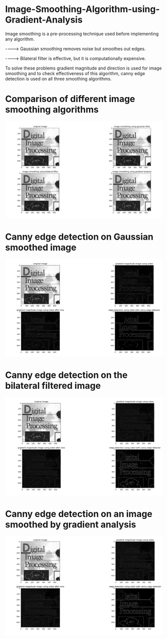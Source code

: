 # Image-Smoothing-Algorithm-using-Gradient-Analysis

Image smoothing is a pre-processing technique used before implementing any algorithm. 

----> Gaussian smoothing removes noise but smoothes out edges.

----> Bilateral filter is effective, but it is computationally expensive.

To solve these problems gradient magnitude and direction is used for image smoothing and to check effectiveness of this algorithm, canny edge detection is used on all three smoothing algorithms.


# Comparison of different image smoothing algorithms
<img src="https://github.com/indranarendra/Image-Smoothing-Algorithm-using-Gradient-Analysis/blob/main/1.png">

# Canny edge detection on Gaussian smoothed image
<img src="https://github.com/indranarendra/Image-Smoothing-Algorithm-using-Gradient-Analysis/blob/main/2.png">

# Canny edge detection on the bilateral filtered image
<img src="https://github.com/indranarendra/Image-Smoothing-Algorithm-using-Gradient-Analysis/blob/main/3.png">

# Canny edge detection on an image smoothed by gradient analysis
<img src="https://github.com/indranarendra/Image-Smoothing-Algorithm-using-Gradient-Analysis/blob/main/4.png">
